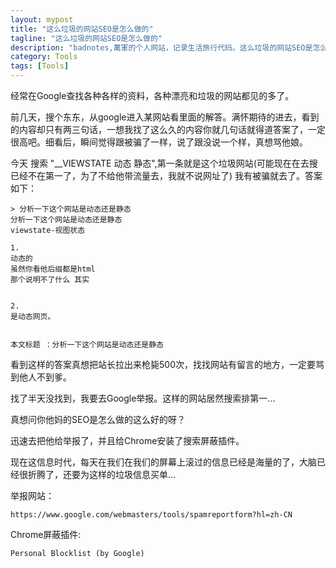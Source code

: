 ```yaml
---
layout: mypost
title: "这么垃圾的网站SEO是怎么做的"
tagline: "这么垃圾的网站SEO是怎么做的"
description: "badnotes,萬軍的个人网站，记录生活旅行代码。这么垃圾的网站SEO是怎么做的。远离垃圾网站。"
category: Tools
tags: [Tools]
---
```




经常在Google查找各种各样的资料，各种漂亮和垃圾的网站都见的多了。

前几天，搜个东东，从google进入某网站看里面的解答。满怀期待的进去，看到的内容却只有两三句话，一想我找了这么久的内容你就几句话就得道答案了，一定很高吧。细看后，瞬间觉得跟被骗了一样，说了跟没说一个样，真想骂他娘。

今天
搜索 "__VIEWSTATE  动态 静态",第一条就是这个垃圾网站(可能现在在去搜已经不在第一了，为了不给他带流量去，我就不说网址了)
我有被骗就去了。答案如下：


	> 分析一下这个网站是动态还是静态
	分析一下这个网站是动态还是静态
	viewstate-视图状态

	1.
	动态的
	虽然你看他后缀都是html
	那个说明不了什么 其实


	2.
	是动态网页。


	本文标题 ：分析一下这个网站是动态还是静态

看到这样的答案真想把站长拉出来枪毙500次，找找网站有留言的地方，一定要骂到他人不到爹。

找了半天没找到，我要去Google举报。这样的网站居然搜索排第一...

真想问你他妈的SEO是怎么做的这么好的呀？

迅速去把他给举报了，并且给Chrome安装了搜索屏蔽插件。

现在这信息时代，每天在我们在我们的屏幕上滚过的信息已经是海量的了，大脑已经很折腾了，还要为这样的垃圾信息买单...

举报网站：

	https://www.google.com/webmasters/tools/spamreportform?hl=zh-CN


Chrome屏蔽插件:

	Personal Blocklist (by Google)